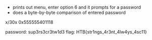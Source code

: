 - prints out menu, enter option 6 and it prompts for a password
- does a byte-by-byte comparison of entered password 

x/30x 0x555555401118

password: sup3rs3cr3tw1d3
flag: HTB{str1ngs_4r3nt_4lw4ys_4sc11}


